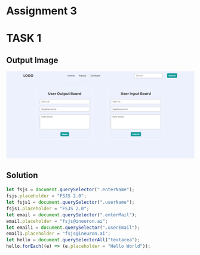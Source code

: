 # Assignment 3

# TASK 1

## Output Image

![output 1](./task1Output.png)

## Solution

```JavaScript
let fsjs = document.querySelector(".enterName");
fsjs.placeholder = "FSJS 2.0";
let fsjs1 = document.querySelector(".userName");
fsjs1.placeholder = "FSJS 2.0";
let email = document.querySelector(".enterMail");
email.placeholder = "fsjs@ineuron.ai";
let email1 = document.querySelector(".userEmail");
email1.placeholder = "fsjs@ineuron.ai";
let hello = document.querySelectorAll("textarea");
hello.forEach((e) => (e.placeholder = "Hello World"));
```